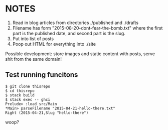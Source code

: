 NOTES
=====

1. Read in blog articles from directories ./published and ./drafts
2. Filename has form "2015-08-20-dont-fear-the-bomb.txt" where the first part
   is the published date, and second part is the slug.
3. Put into list of posts
4. Poop out HTML for everything into ./site

Possible development: store images and static content with posts, serve shit
from the same domain!


Test running funcitons
----------------------

    $ git clone thisrepo
    $ cd thisrepo
    $ stack build
    $ stack exec -- ghci
    Prelude> :load src/Main
    *Main> parseFilename "2015-04-21-hello-there.txt"
    Right (2015-04-21,Slug "hello-there")

woop?
